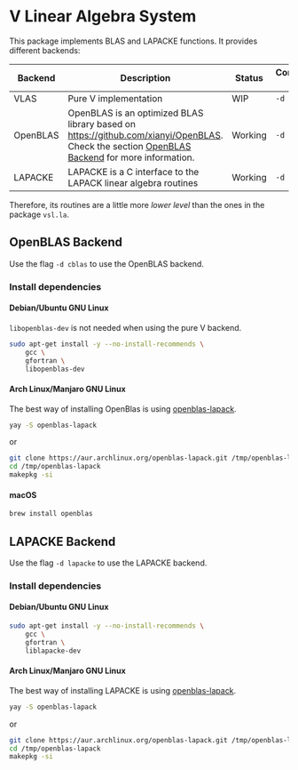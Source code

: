 # V Linear Algebra System

This package implements BLAS and LAPACKE functions. It provides different backends:

| Backend  | Description                                                                                                                                                        | Status  | Compilation Flags |
| -------- | ------------------------------------------------------------------------------------------------------------------------------------------------------------------ | ------- | ----------------- |
| VLAS     | Pure V implementation                                                                                                                                              | WIP     | `-d vlas`         |
| OpenBLAS | OpenBLAS is an optimized BLAS library based on <https://github.com/xianyi/OpenBLAS>. Check the section [OpenBLAS Backend](#openblas-backend) for more information. | Working | `-d openblas`     |
| LAPACKE  | LAPACKE is a C interface to the LAPACK linear algebra routines                                                                                                     | Working | `-d lapacke`      |

Therefore, its routines are a little more _lower level_ than the ones in the package `vsl.la`.

## OpenBLAS Backend

Use the flag `-d cblas` to use the OpenBLAS backend.

### Install dependencies

#### Debian/Ubuntu GNU Linux

`libopenblas-dev` is not needed when using the pure V backend.

```sh
sudo apt-get install -y --no-install-recommends \
    gcc \
    gfortran \
    libopenblas-dev
```

#### Arch Linux/Manjaro GNU Linux

The best way of installing OpenBlas is using
[openblas-lapack](https://aur.archlinux.org/packages/openblas-lapack/).

```sh
yay -S openblas-lapack
```

or

```sh
git clone https://aur.archlinux.org/openblas-lapack.git /tmp/openblas-lapack
cd /tmp/openblas-lapack
makepkg -si
```

#### macOS

```sh
brew install openblas
```

## LAPACKE Backend

Use the flag `-d lapacke` to use the LAPACKE backend.

### Install dependencies

#### Debian/Ubuntu GNU Linux

```sh
sudo apt-get install -y --no-install-recommends \
    gcc \
    gfortran \
    liblapacke-dev
```

#### Arch Linux/Manjaro GNU Linux

The best way of installing LAPACKE is using
[openblas-lapack](https://aur.archlinux.org/packages/openblas-lapack/).

```sh
yay -S openblas-lapack
```

or

```sh
git clone https://aur.archlinux.org/openblas-lapack.git /tmp/openblas-lapack
cd /tmp/openblas-lapack
makepkg -si
```
